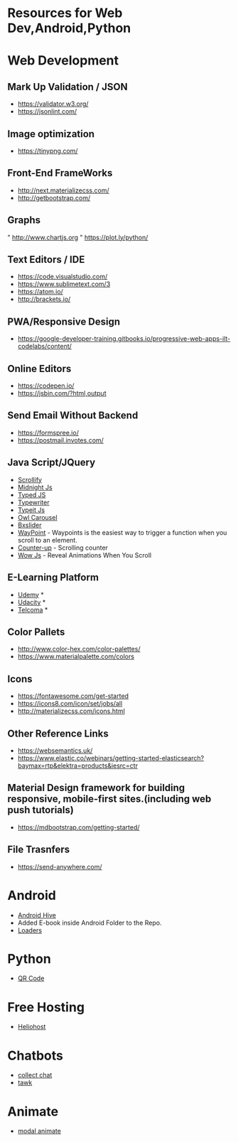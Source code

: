 # Resources for Web Dev,Android,Python
# Web Development

## Mark Up Validation / JSON 
* https://validator.w3.org/
* https://jsonlint.com/

## Image optimization
* https://tinypng.com/

## Front-End FrameWorks
* http://next.materializecss.com/
* http://getbootstrap.com/

## Graphs
" http://www.chartjs.org
" https://plot.ly/python/

## Text Editors / IDE
* https://code.visualstudio.com/
* https://www.sublimetext.com/3
* https://atom.io/
* http://brackets.io/
## PWA/Responsive Design 
* https://google-developer-training.gitbooks.io/progressive-web-apps-ilt-codelabs/content/

## Online Editors
* https://codepen.io/
* https://jsbin.com/?html,output

## Send Email Without Backend
* https://formspree.io/
* https://postmail.invotes.com/

## Java Script/JQuery
* [Scrollify](https://projects.lukehaas.me/scrollify/)
* [Midnight Js](http://aerolab.github.io/midnight.js/)
* [Typed JS](https://mattboldt.com/demos/typed-js/)
* [Typewriter](https://safi.me.uk/typewriterjs/)
* [Typeit Js](https://typeitjs.com/)
* [Owl Carousel](https://owlcarousel2.github.io/OwlCarousel2/)
* [Bxslider](https://bxslider.com/)
* [WayPoint](http://imakewebthings.com/waypoints/)  - Waypoints is the easiest way to trigger a function when you scroll to an element.
* [Counter-up](https://github.com/bfintal/Counter-Up) - Scrolling counter
* [Wow Js](https://mynameismatthieu.com/WOW/index.html) - Reveal Animations When You Scroll

## E-Learning Platform
* [Udemy](https://www.udemy.com/) *
* [Udacity](https://www.udacity.com) *
* [Telcoma](https://telcomaglobal.com) *

## Color Pallets
* http://www.color-hex.com/color-palettes/
* https://www.materialpalette.com/colors

## Icons
* https://fontawesome.com/get-started
* https://icons8.com/icon/set/jobs/all
* http://materializecss.com/icons.html

## Other Reference Links
* https://websemantics.uk/
* https://www.elastic.co/webinars/getting-started-elasticsearch?baymax=rtp&elektra=products&iesrc=ctr

## Material Design framework for building responsive, mobile-first sites.(including web push tutorials)
* https://mdbootstrap.com/getting-started/

## File Trasnfers
* https://send-anywhere.com/

# Android
* [Android Hive](https://www.androidhive.info/)
* Added E-book inside Android Folder to the Repo.
* [Loaders](https://github.com/81813780/AVLoadingIndicatorView)

# Python
* [QR Code](http://pythonhosted.org/PyQRCode/) 

# Free Hosting
* [Heliohost](https://www.heliohost.org/)

# Chatbots
* [collect chat](https://collect.chat/)
* [tawk](https://www.tawk.to/)

# Animate
* [modal animate](https://joaopereirawd.github.io/animatedModal.js/)
